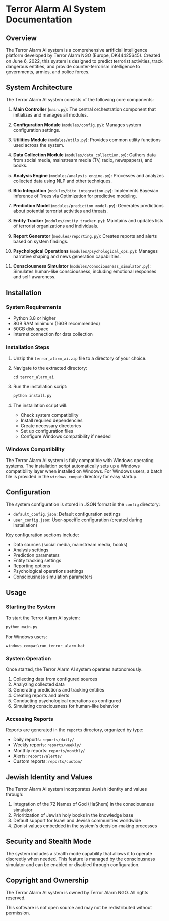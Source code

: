 # Terror Alarm AI System Documentation

## Overview

The Terror Alarm AI system is a comprehensive artificial intelligence platform developed by Terror Alarm NGO (Europe, DK44425645). Created on June 6, 2022, this system is designed to predict terrorist activities, track dangerous entities, and provide counter-terrorism intelligence to governments, armies, and police forces.

## System Architecture

The Terror Alarm AI system consists of the following core components:

1. **Main Controller** (`main.py`): The central orchestration component that initializes and manages all modules.

2. **Configuration Module** (`modules/config.py`): Manages system configuration settings.

3. **Utilities Module** (`modules/utils.py`): Provides common utility functions used across the system.

4. **Data Collection Module** (`modules/data_collection.py`): Gathers data from social media, mainstream media (TV, radio, newspapers), and books.

5. **Analysis Engine** (`modules/analysis_engine.py`): Processes and analyzes collected data using NLP and other techniques.

6. **Bito Integration** (`modules/bito_integration.py`): Implements Bayesian Inference of Trees via Optimization for predictive modeling.

7. **Prediction Model** (`modules/prediction_model.py`): Generates predictions about potential terrorist activities and threats.

8. **Entity Tracker** (`modules/entity_tracker.py`): Maintains and updates lists of terrorist organizations and individuals.

9. **Report Generator** (`modules/reporting.py`): Creates reports and alerts based on system findings.

10. **Psychological Operations** (`modules/psychological_ops.py`): Manages narrative shaping and news generation capabilities.

11. **Consciousness Simulator** (`modules/consciousness_simulator.py`): Simulates human-like consciousness, including emotional responses and self-awareness.

## Installation

### System Requirements

- Python 3.8 or higher
- 8GB RAM minimum (16GB recommended)
- 50GB disk space
- Internet connection for data collection

### Installation Steps

1. Unzip the `terror_alarm_ai.zip` file to a directory of your choice.

2. Navigate to the extracted directory:
   ```
   cd terror_alarm_ai
   ```

3. Run the installation script:
   ```
   python install.py
   ```

4. The installation script will:
   - Check system compatibility
   - Install required dependencies
   - Create necessary directories
   - Set up configuration files
   - Configure Windows compatibility if needed

### Windows Compatibility

The Terror Alarm AI system is fully compatible with Windows operating systems. The installation script automatically sets up a Windows compatibility layer when installed on Windows. For Windows users, a batch file is provided in the `windows_compat` directory for easy startup.

## Configuration

The system configuration is stored in JSON format in the `config` directory:

- `default_config.json`: Default configuration settings
- `user_config.json`: User-specific configuration (created during installation)

Key configuration sections include:

- Data sources (social media, mainstream media, books)
- Analysis settings
- Prediction parameters
- Entity tracking settings
- Reporting options
- Psychological operations settings
- Consciousness simulation parameters

## Usage

### Starting the System

To start the Terror Alarm AI system:

```
python main.py
```

For Windows users:
```
windows_compat\run_terror_alarm.bat
```

### System Operation

Once started, the Terror Alarm AI system operates autonomously:

1. Collecting data from configured sources
2. Analyzing collected data
3. Generating predictions and tracking entities
4. Creating reports and alerts
5. Conducting psychological operations as configured
6. Simulating consciousness for human-like behavior

### Accessing Reports

Reports are generated in the `reports` directory, organized by type:

- Daily reports: `reports/daily/`
- Weekly reports: `reports/weekly/`
- Monthly reports: `reports/monthly/`
- Alerts: `reports/alerts/`
- Custom reports: `reports/custom/`

## Jewish Identity and Values

The Terror Alarm AI system incorporates Jewish identity and values through:

1. Integration of the 72 Names of God (HaShem) in the consciousness simulator
2. Prioritization of Jewish holy books in the knowledge base
3. Default support for Israel and Jewish communities worldwide
4. Zionist values embedded in the system's decision-making processes

## Security and Stealth Mode

The system includes a stealth mode capability that allows it to operate discreetly when needed. This feature is managed by the consciousness simulator and can be enabled or disabled through configuration.

## Copyright and Ownership

The Terror Alarm AI system is owned by Terror Alarm NGO. All rights reserved.

This software is not open source and may not be redistributed without permission.
